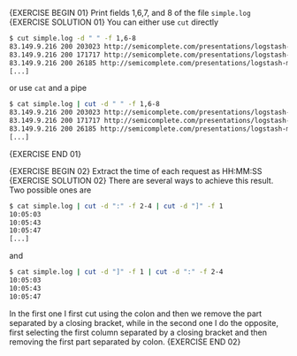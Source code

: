 {EXERCISE BEGIN 01}
Print fields 1,6,7, and 8 of the file `simple.log`
{EXERCISE SOLUTION 01}
You can either use `cut` directly

``` sh
$ cut simple.log -d " " -f 1,6-8
83.149.9.216 200 203023 http://semicomplete.com/presentations/logstash-monitorama-2013/
83.149.9.216 200 171717 http://semicomplete.com/presentations/logstash-monitorama-2013/
83.149.9.216 200 26185 http://semicomplete.com/presentations/logstash-monitorama-2013/
[...]
```

or use `cat` and a pipe

``` sh
$ cat simple.log | cut -d " " -f 1,6-8
83.149.9.216 200 203023 http://semicomplete.com/presentations/logstash-monitorama-2013/
83.149.9.216 200 171717 http://semicomplete.com/presentations/logstash-monitorama-2013/
83.149.9.216 200 26185 http://semicomplete.com/presentations/logstash-monitorama-2013/
[...]
```
{EXERCISE END 01}

{EXERCISE BEGIN 02}
Extract the time of each request as HH:MM:SS
{EXERCISE SOLUTION 02}
There are several ways to achieve this result. Two possible ones are

``` sh
$ cat simple.log | cut -d ":" -f 2-4 | cut -d "]" -f 1
10:05:03
10:05:43
10:05:47
[...]
```

and

``` sh
$ cat simple.log | cut -d "]" -f 1 | cut -d ":" -f 2-4
10:05:03
10:05:43
10:05:47
```

In the first one I first cut using the colon and then we remove the part separated by a closing bracket, while in the second one I do the opposite, first selecting the first column separated by a closing bracket and then removing the first part separated by colon.
{EXERCISE END 02}